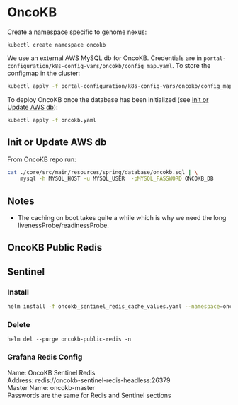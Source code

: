 # OncoKB

Create a namespace specific to genome nexus:
```
kubectl create namespace oncokb
```

We use an external AWS MySQL db for OncoKB. Credentials are in
`portal-configuration/k8s-config-vars/oncokb/config_map.yaml`. To store the configmap in the cluster:

```bash
kubectl apply -f portal-configuration/k8s-config-vars/oncokb/config_map.yaml --namespace=oncokb
```

To deploy OncoKB once the database has been initialized (see [Init or Update AWS db](#Init-or-Update-AWS-db)):

```bash
kubectl apply -f oncokb.yaml
```

## Init or Update AWS db

From OncoKB repo run:

```bash
cat ./core/src/main/resources/spring/database/oncokb.sql | \
    mysql -h MYSQL_HOST -u MYSQL_USER  -pMYSQL_PASSWORD ONCOKB_DB
```

## Notes

- The caching on boot takes quite a while which is why we need the long livenessProbe/readinessProbe.

## OncoKB Public Redis
## Sentinel
### Install
```bash
helm install -f oncokb_sentinel_redis_cache_values.yaml --namespace=oncokb oncokb-sentinel-redis bitnami/redis --set auth.password=oncokb-public-redis-password
```

### Delete
```
helm del --purge oncokb-public-redis -n
```

### Grafana Redis Config
Name: OncoKB Sentinel Redis  
Address: redis://oncokb-sentinel-redis-headless:26379  
Master Name: oncokb-master  
Passwords are the same for Redis and Sentinel sections  